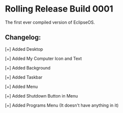 # Rolling Release Build 0001
The first ever compiled version of EclipseOS.

## Changelog:
[+] Added Desktop

[+] Added My Computer Icon and Text

[+] Added Background

[+] Added Taskbar

[+] Added Menu

[+] Added Shutdown Button in Menu

[+] Added Programs Menu (It doesn't have anything in it)
